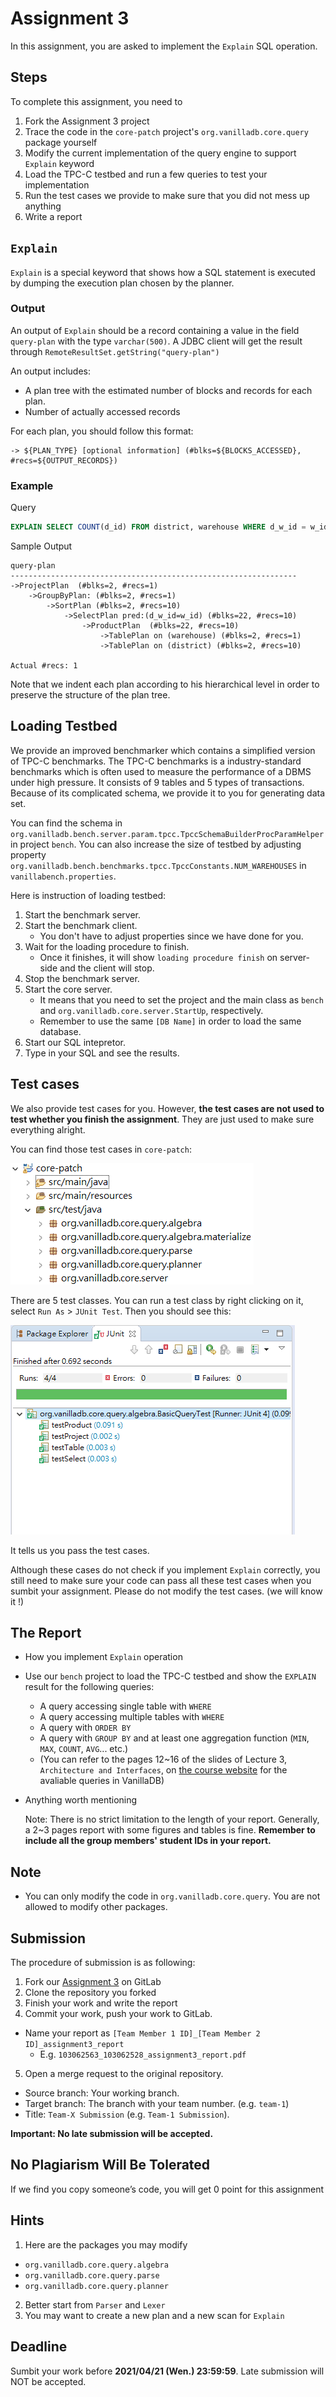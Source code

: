 # Assignment 3
In this assignment, you are asked to implement the `Explain` SQL operation.

## Steps
To complete this assignment, you need to

1. Fork the Assignment 3 project
2. Trace the code in the `core-patch` project's `org.vanilladb.core.query` package yourself
3. Modify the current implementation of the query engine to support `Explain` keyword
4. Load the TPC-C testbed and run a few queries to test your implementation
5. Run the test cases we provide to make sure that you did not mess up anything
6. Write a report

## `Explain`
`Explain` is a special keyword that shows how a SQL statement is executed by dumping the execution plan chosen by the planner.

### Output

An output of `Explain` should be a record containing a value in the field `query-plan` with the type `varchar(500)`. A JDBC client will get the result through `RemoteResultSet.getString("query-plan")`

An output includes:
- A plan tree with the estimated number of blocks and records for each plan.
- Number of actually accessed records

For each plan, you should follow this format:

```
-> ${PLAN_TYPE} [optional information] (#blks=${BLOCKS_ACCESSED}, #recs=${OUTPUT_RECORDS})
```

### Example

Query
```sql
EXPLAIN SELECT COUNT(d_id) FROM district, warehouse WHERE d_w_id = w_id GROUP BY w_id
```

Sample Output
```
query-plan
----------------------------------------------------------------
->ProjectPlan  (#blks=2, #recs=1)
	->GroupByPlan: (#blks=2, #recs=1)
		->SortPlan (#blks=2, #recs=10)
			->SelectPlan pred:(d_w_id=w_id) (#blks=22, #recs=10)
				->ProductPlan  (#blks=22, #recs=10)
					->TablePlan on (warehouse) (#blks=2, #recs=1)
					->TablePlan on (district) (#blks=2, #recs=10)

Actual #recs: 1
```

Note that we indent each plan according to his hierarchical level in order to preserve the structure of the plan tree.

## Loading Testbed

We provide an improved benchmarker which contains a simplified version of TPC-C benchmarks. The TPC-C benchmarks is a industry-standard benchmarks which is often used to measure the performance of a DBMS under high pressure. It consists of 9 tables and 5 types of transactions. Because of its complicated schema, we provide it to you for generating data set.

You can find the schema in `org.vanilladb.bench.server.param.tpcc.TpccSchemaBuilderProcParamHelper` in project `bench`. You can also increase the size of testbed by adjusting property `org.vanilladb.bench.benchmarks.tpcc.TpccConstants.NUM_WAREHOUSES` in `vanillabench.properties`.

Here is instruction of loading testbed:

1. Start the benchmark server.
2. Start the benchmark client.
	- You don't have to adjust properties since we have done for you.
3. Wait for the loading procedure to finish.
	- Once it finishes, it will show `loading procedure finish` on server-side and the client will stop.
4. Stop the benchmark server.
5. Start the core server.
	- It means that you need to set the project and the main class as `bench` and `org.vanilladb.core.server.StartUp`, respectively.
	- Remember to use the same `[DB Name]` in order to load the same database.
6. Start our SQL intepretor.
7. Type in your SQL and see the results.

## Test cases

We also provide test cases for you. However, **the test cases are not used to test whether you finish the assignment**. They are just used to make sure everything alright.

You can find those test cases in `core-patch`:

<img src='images/test01.png' />

There are 5 test classes. You can run a test class by right clicking on it, select `Run As` > `JUnit Test`. Then you should see this:

<img src='images/test02.png' />

It tells us you pass the test cases.

Although these cases do not check if you implement `Explain` correctly, you still need to make sure your code can pass all these test cases when you sumbit your assignment. Please do not modify the test cases. (we will know it !)

## The Report
- How you implement `Explain` operation
- Use our `bench` project to load the TPC-C testbed and show the `EXPLAIN` result for the following queries:
  - A query accessing single table with `WHERE`
  - A query accessing multiple tables with `WHERE`
  - A query with `ORDER BY`
  - A query with `GROUP BY` and at least one aggregation function (`MIN`, `MAX`, `COUNT`, `AVG`... etc.)
  - (You can refer to the pages 12~16 of the slides of Lecture 3, `Architecture and Interfaces`, on [the course website](https://nthu-datalab.github.io/db/) for the avaliable queries in VanillaDB)
- Anything worth mentioning

	Note: There is no strict limitation to the length of your report. Generally, a 2~3 pages report with some figures and tables is fine. **Remember to include all the group members' student IDs in your report.**

## Note

- You can only modify the code in `org.vanilladb.core.query`. You are not allowed to modify other packages.

## Submission

The procedure of submission is as following:

1. Fork our [Assignment 3](https://shwu10.cs.nthu.edu.tw/courses/databases/2021-spring/db21-assignment-3) on GitLab
2. Clone the repository you forked
3. Finish your work and write the report
4. Commit your work, push your work to GitLab.
  - Name your report as `[Team Member 1 ID]_[Team Member 2 ID]_assignment3_report`
    - E.g. `103062563_103062528_assignment3_report.pdf`
5. Open a merge request to the original repository.
  - Source branch: Your working branch.
  - Target branch: The branch with your team number. (e.g. `team-1`)
  - Title: `Team-X Submission` (e.g. `Team-1 Submission`).

**Important: No late submission will be accepted.**

## No Plagiarism Will Be Tolerated

If we find you copy someone’s code, you will get 0 point for this assignment

## Hints

1. Here are the packages you may modify
  - `org.vanilladb.core.query.algebra`
  - `org.vanilladb.core.query.parse`
  - `org.vanilladb.core.query.planner`
2. Better start from `Parser` and `Lexer`
3. You may want to create a new plan and a new scan for `Explain`

## Deadline

Sumbit your work before **2021/04/21 (Wen.) 23:59:59**.
Late submission will NOT be accepted.
